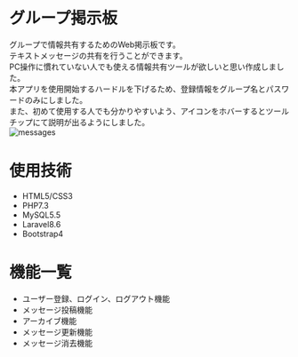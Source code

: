 # グループ掲示板
グループで情報共有するためのWeb掲示板です。<br>
テキストメッセージの共有を行うことができます。<br>
PC操作に慣れていない人でも使える情報共有ツールが欲しいと思い作成しました。<br>
本アプリを使用開始するハードルを下げるため、登録情報をグループ名とパスワードのみにしました。<br>
また、初めて使用する人でも分かりやすいよう、アイコンをホバーするとツールチップにて説明が出るようにしました。<br>
![messages](https://user-images.githubusercontent.com/89786344/134683875-14cdf389-13e3-4b97-9ad0-633c72003aac.png)
# 使用技術
* HTML5/CSS3
* PHP7.3
* MySQL5.5
* Laravel8.6
* Bootstrap4
# 機能一覧
* ユーザー登録、ログイン、ログアウト機能
* メッセージ投稿機能
* アーカイブ機能
* メッセージ更新機能
* メッセージ消去機能
